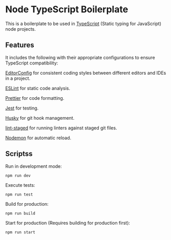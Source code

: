 # Node TypeScript Boilerplate

This is a boilerplate to be used in [TypeScript](https://www.typescriptlang.org/) (Static typing for JavaScript) node projects.

## Features

It includes the following with their appropriate configurations to ensure TypeScript compatibility:

[EditorConfig](https://editorconfig.org/) for consistent coding styles between different editors and IDEs in a project.

[ESLint](https://eslint.org/) for static code analysis.

[Prettier](https://prettier.io/) for code formatting.

[Jest](https://jestjs.io/) for testing.

[Husky](https://typicode.github.io/husky/) for git hook management.

[lint-staged](https://github.com/lint-staged/lint-staged) for running linters against staged git files.

[Nodemon](https://nodemon.io/) for automatic reload.

## Scriptss

Run in development mode:

```
npm run dev
```

Execute tests:

```
npm run test
```

Build for production:

```
npm run build
```

Start for production (Requires building for production first):

```
npm run start
```

